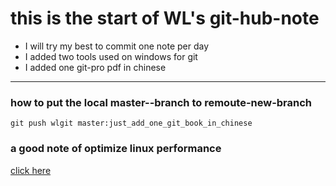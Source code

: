# this is the start of WL's git-hub-note
- I will try my best to commit one note per day
- I added two tools used on windows for git
- I added one git-pro pdf in chinese
---
### how to put the local master--branch to remoute-new-branch
```
git push wlgit master:just_add_one_git_book_in_chinese 
```
### a good note of optimize linux performance
[click here](https://github.com/minhdanh/Linux-Kernel-Tuning-and-Hardening/blob/master/kernel_hardening_tuning.sh)
